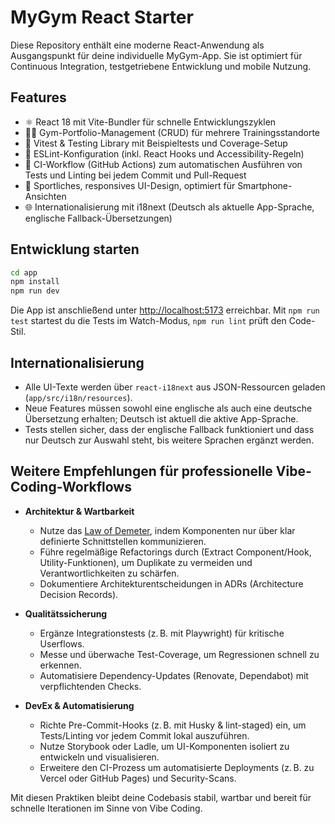 # MyGym React Starter

Diese Repository enthält eine moderne React-Anwendung als Ausgangspunkt für deine individuelle MyGym-App. Sie ist
optimiert für Continuous Integration, testgetriebene Entwicklung und mobile Nutzung.

## Features

- ⚛️ React 18 mit Vite-Bundler für schnelle Entwicklungszyklen
- 🏋️‍♀️ Gym-Portfolio-Management (CRUD) für mehrere Trainingsstandorte
- 🧪 Vitest & Testing Library mit Beispieltests und Coverage-Setup
- 🧹 ESLint-Konfiguration (inkl. React Hooks und Accessibility-Regeln)
- 🔁 CI-Workflow (GitHub Actions) zum automatischen Ausführen von Tests und Linting bei jedem Commit und Pull-Request
- 📱 Sportliches, responsives UI-Design, optimiert für Smartphone-Ansichten
- 🌐 Internationalisierung mit i18next (Deutsch als aktuelle App-Sprache, englische Fallback-Übersetzungen)

## Entwicklung starten

```bash
cd app
npm install
npm run dev
```

Die App ist anschließend unter <http://localhost:5173> erreichbar. Mit `npm run test` startest du die Tests im
Watch-Modus, `npm run lint` prüft den Code-Stil.

## Internationalisierung

- Alle UI-Texte werden über `react-i18next` aus JSON-Ressourcen geladen (`app/src/i18n/resources`).
- Neue Features müssen sowohl eine englische als auch eine deutsche Übersetzung erhalten; Deutsch ist aktuell die aktive App-Sprache.
- Tests stellen sicher, dass der englische Fallback funktioniert und dass nur Deutsch zur Auswahl steht, bis weitere Sprachen ergänzt werden.

## Weitere Empfehlungen für professionelle Vibe-Coding-Workflows

- **Architektur & Wartbarkeit**
  - Nutze das [Law of Demeter](https://en.wikipedia.org/wiki/Law_of_Demeter), indem Komponenten nur über klar
definierte Schnittstellen kommunizieren.
  - Führe regelmäßige Refactorings durch (Extract Component/Hook, Utility-Funktionen), um Duplikate zu vermeiden und
    Verantwortlichkeiten zu schärfen.
  - Dokumentiere Architekturentscheidungen in ADRs (Architecture Decision Records).

- **Qualitätssicherung**
  - Ergänze Integrationstests (z. B. mit Playwright) für kritische Userflows.
  - Messe und überwache Test-Coverage, um Regressionen schnell zu erkennen.
  - Automatisiere Dependency-Updates (Renovate, Dependabot) mit verpflichtenden Checks.

- **DevEx & Automatisierung**
  - Richte Pre-Commit-Hooks (z. B. mit Husky & lint-staged) ein, um Tests/Linting vor jedem Commit lokal auszuführen.
  - Nutze Storybook oder Ladle, um UI-Komponenten isoliert zu entwickeln und visualisieren.
  - Erweitere den CI-Prozess um automatisierte Deployments (z. B. zu Vercel oder GitHub Pages) und Security-Scans.

Mit diesen Praktiken bleibt deine Codebasis stabil, wartbar und bereit für schnelle Iterationen im Sinne von Vibe Coding.
